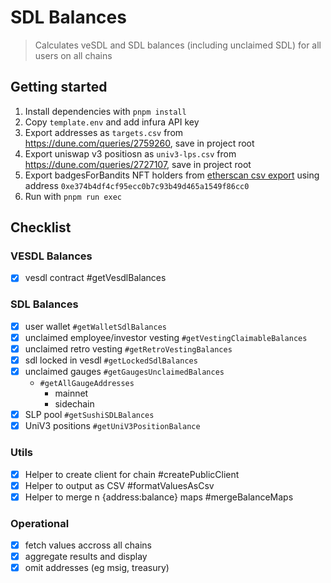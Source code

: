 # SDL Balances

> Calculates veSDL and SDL balances (including unclaimed SDL) for all users on all chains

## Getting started

1. Install dependencies with `pnpm install`
2. Copy `template.env` and add infura API key
3. Export addresses as `targets.csv` from https://dune.com/queries/2759260, save in project root
4. Export uniswap v3 positiosn as `univ3-lps.csv` from https://dune.com/queries/2727107, save in project root
5. Export badgesForBandits NFT holders from [etherscan csv export](https://etherscan.io/exportData) using address `0xe374b4df4cf95ecc0b7c93b49d465a1549f86cc0`
6. Run with `pnpm run exec`

## Checklist

### VESDL Balances

- [x] vesdl contract #getVesdlBalances

### SDL Balances

- [x] user wallet `#getWalletSdlBalances`
- [x] unclaimed employee/investor vesting `#getVestingClaimableBalances`
- [x] unclaimed retro vesting `#getRetroVestingBalances`
- [x] sdl locked in vesdl `#getLockedSdlBalances`
- [x] unclaimed gauges `#getGaugesUnclaimedBalances`
  - `#getAllGaugeAddresses`
    - mainnet
    - sidechain
- [x] SLP pool `#getSushiSDLBalances`
- [x] UniV3 positions `#getUniV3PositionBalance`

### Utils

- [x] Helper to create client for chain #createPublicClient
- [x] Helper to output as CSV #formatValuesAsCsv
- [x] Helper to merge n {address:balance} maps #mergeBalanceMaps

### Operational

- [x] fetch values accross all chains
- [x] aggregate results and display
- [x] omit addresses (eg msig, treasury)
